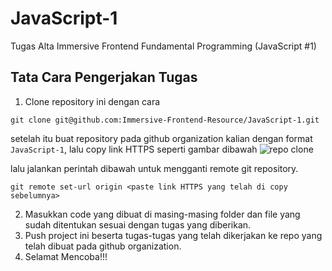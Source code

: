 # JavaScript-1

Tugas Alta Immersive Frontend Fundamental Programming (JavaScript #1)

## Tata Cara Pengerjakan Tugas

1. Clone repository ini dengan cara

```
git clone git@github.com:Immersive-Frontend-Resource/JavaScript-1.git
```

setelah itu buat repository pada github organization kalian dengan format `JavaScript-1`, lalu copy link HTTPS seperti gambar dibawah
![repo clone](https://res.cloudinary.com/hypeotesa/image/upload/v1645518258/screenshot_hn6mmu.png)

lalu jalankan perintah dibawah untuk mengganti remote git repository.

```
git remote set-url origin <paste link HTTPS yang telah di copy sebelumnya>
```

2. Masukkan code yang dibuat di masing-masing folder dan file yang sudah ditentukan sesuai dengan tugas yang diberikan.
3. Push project ini beserta tugas-tugas yang telah dikerjakan ke repo yang telah dibuat pada github organization.
4. Selamat Mencoba!!!
